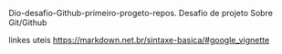   Dio-desafio-Github-primeiro-progeto-repos.
Desafio de projeto Sobre Git/Github

linkes uteis
https://markdown.net.br/sintaxe-basica/#google_vignette
